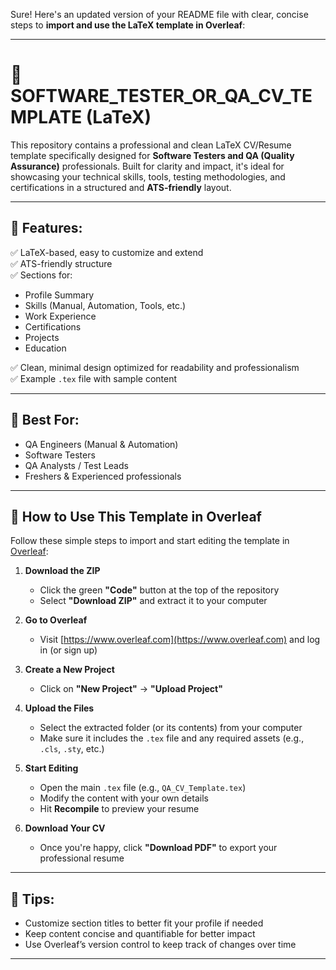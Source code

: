 Sure! Here's an updated version of your README file with clear, concise steps to **import and use the LaTeX template in Overleaf**:

---

# 🧪 SOFTWARE_TESTER_OR_QA_CV_TEMPLATE (LaTeX)

This repository contains a professional and clean LaTeX CV/Resume template specifically designed for **Software Testers and QA (Quality Assurance)** professionals. Built for clarity and impact, it's ideal for showcasing your technical skills, tools, testing methodologies, and certifications in a structured and **ATS-friendly** layout.

---

## 📄 Features:

✅ LaTeX-based, easy to customize and extend  
✅ ATS-friendly structure  
✅ Sections for:
- Profile Summary  
- Skills (Manual, Automation, Tools, etc.)  
- Work Experience  
- Certifications  
- Projects  
- Education  

✅ Clean, minimal design optimized for readability and professionalism  
✅ Example `.tex` file with sample content

---

## 🎯 Best For:

- QA Engineers (Manual & Automation)  
- Software Testers  
- QA Analysts / Test Leads  
- Freshers & Experienced professionals  

---

## 🚀 How to Use This Template in Overleaf

Follow these simple steps to import and start editing the template in [Overleaf](https://www.overleaf.com/):

1. **Download the ZIP**  
   - Click the green **"Code"** button at the top of the repository  
   - Select **"Download ZIP"** and extract it to your computer

2. **Go to Overleaf**  
   - Visit [https://www.overleaf.com](https://www.overleaf.com) and log in (or sign up)

3. **Create a New Project**  
   - Click on **"New Project"** → **"Upload Project"**

4. **Upload the Files**  
   - Select the extracted folder (or its contents) from your computer  
   - Make sure it includes the `.tex` file and any required assets (e.g., `.cls`, `.sty`, etc.)

5. **Start Editing**  
   - Open the main `.tex` file (e.g., `QA_CV_Template.tex`)  
   - Modify the content with your own details  
   - Hit **Recompile** to preview your resume

6. **Download Your CV**  
   - Once you're happy, click **"Download PDF"** to export your professional resume

---

## 📌 Tips:

- Customize section titles to better fit your profile if needed  
- Keep content concise and quantifiable for better impact  
- Use Overleaf’s version control to keep track of changes over time

---
